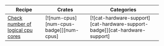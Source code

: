 | Recipe | Crates | Categories |
|--------|--------|------------|
| [Check number of logical cpu cores][ex-check-cpu-cores] | [![num-cpus][num-cpus-badge]][num-cpus] | [![cat-hardware-support][cat-hardware-support-badge]][cat-hardware-support] |

[ex-check-cpu-cores]: processor.md#check-number-of-logical-cpu-cores
